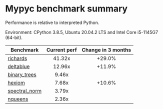 # Mypyc benchmark summary

Performance is relative to interpreted Python.

Environment: CPython 3.8.5, Ubuntu 20.04.2 LTS and Intel Core i5-1145G7 (64-bit).

| Benchmark | Current perf | Change in 3 months |
| --- | :---: | :---: |
| [richards](benchmarks/richards.md) | 41.32x | +29.0% |
| [deltablue](benchmarks/deltablue.md) | 12.96x | +11.9% |
| [binary_trees](benchmarks/binary_trees.md) | 9.46x |  |
| [hexiom](benchmarks/hexiom.md) | 7.68x | +10.6% |
| [spectral_norm](benchmarks/spectral_norm.md) | 3.79x |  |
| [nqueens](benchmarks/nqueens.md) | 2.36x |  |
